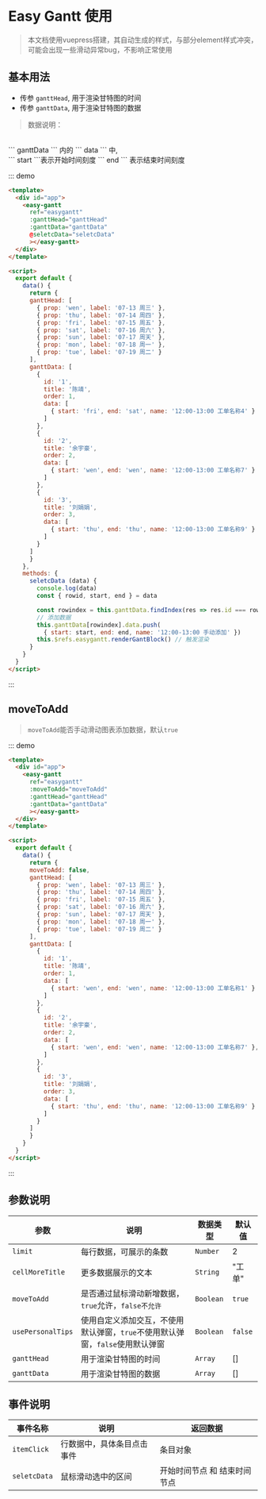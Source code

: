 # Easy Gantt 使用

> 本文档使用vuepress搭建，其自动生成的样式，与部分element样式冲突，可能会出现一些滑动异常bug，不影响正常使用

## 基本用法
+ 传参 ``` ganttHead ```, 用于渲染甘特图的时间
+ 传参 ``` ganttData ```, 用于渲染甘特图的数据

> 数据说明：
<br />
``` ganttData ``` 内的 ``` data ``` 中,
<br />
``` start ```表示开始时间刻度 ``` end ``` 表示结束时间刻度
<br />



::: demo
```html
<template>
  <div id="app">
    <easy-gantt
      ref="easygantt"
      :ganttHead="ganttHead"
      :ganttData="ganttData"
      @seletcData="seletcData"
      ></easy-gantt>
  </div>
</template>

<script>
  export default {
    data() {
      return {
      ganttHead: [
        { prop: 'wen', label: '07-13 周三' },
        { prop: 'thu', label: '07-14 周四' },
        { prop: 'fri', label: '07-15 周五' },
        { prop: 'sat', label: '07-16 周六' },
        { prop: 'sun', label: '07-17 周天' },
        { prop: 'mon', label: '07-18 周一' },
        { prop: 'tue', label: '07-19 周二' }
      ],
      ganttData: [
        {
          id: '1',
          title: '陈靖',
          order: 1,
          data: [
            { start: 'fri', end: 'sat', name: '12:00-13:00 工单名称4' }
          ]
        },
        {
          id: '2',
          title: '余宇豪',
          order: 2,
          data: [
            { start: 'wen', end: 'wen', name: '12:00-13:00 工单名称7' }
          ]
        },
        {
          id: '3',
          title: '刘娟娟',
          order: 3,
          data: [
            { start: 'thu', end: 'thu', name: '12:00-13:00 工单名称9' }
          ]
        }
      ]
      }
    },
    methods: {
      seletcData (data) {
        console.log(data)
        const { rowid, start, end } = data

        const rowindex = this.ganttData.findIndex(res => res.id === rowid)
        // 添加数据
        this.ganttData[rowindex].data.push(
          { start: start, end: end, name: '12:00-13:00 手动添加' })
        this.$refs.easygantt.renderGantBlock() // 触发渲染
      }
    }
  }
</script>

```
:::


## moveToAdd
> ``` moveToAdd ```能否手动滑动图表添加数据，默认``` true ```

::: demo
```html
<template>
  <div id="app">
    <easy-gantt
      ref="easygantt"
      :moveToAdd="moveToAdd"
      :ganttHead="ganttHead"
      :ganttData="ganttData"
      ></easy-gantt>
  </div>
</template>

<script>
  export default {
    data() {
      return {
      moveToAdd: false,
      ganttHead: [
        { prop: 'wen', label: '07-13 周三' },
        { prop: 'thu', label: '07-14 周四' },
        { prop: 'fri', label: '07-15 周五' },
        { prop: 'sat', label: '07-16 周六' },
        { prop: 'sun', label: '07-17 周天' },
        { prop: 'mon', label: '07-18 周一' },
        { prop: 'tue', label: '07-19 周二' }
      ],
      ganttData: [
        {
          id: '1',
          title: '陈靖',
          order: 1,
          data: [
            { start: 'wen', end: 'wen', name: '12:00-13:00 工单名称1' }
          ]
        },
        {
          id: '2',
          title: '余宇豪',
          order: 2,
          data: [
            { start: 'wen', end: 'wen', name: '12:00-13:00 工单名称7' },
          ]
        },
        {
          id: '3',
          title: '刘娟娟',
          order: 3,
          data: [
            { start: 'thu', end: 'thu', name: '12:00-13:00 工单名称9' }
          ]
        }
      ]
      }
    }
  }
</script>

```
:::

## 参数说明
| 参数     | 说明     | 数据类型     | 默认值     |
| -------- | -------- | -------- | -------- |
| ```limit``` | 每行数据，可展示的条数 | ```Number``` | 2 |
| ```cellMoreTitle``` | 更多数据展示的文本 | ```String``` | "工单" |
| ```moveToAdd``` | 是否通过鼠标滑动新增数据，```true```允许，```false不允许``` | ```Boolean``` | ```true``` |
| ```usePersonalTips``` | 使用自定义添加交互，不使用默认弹窗，```true```不使用默认弹窗，```false```使用默认弹窗 | ```Boolean``` | ```false``` |
| ```ganttHead``` | 用于渲染甘特图的时间 | ```Array``` | [] |
| ```ganttData``` | 用于渲染甘特图的数据 | ```Array``` | [] |

## 事件说明

| 事件名称     | 说明     | 返回数据     |
| -------- | -------- | -------- |
| ```itemClick``` | 行数据中，具体条目点击事件 | 条目对象 |
| ```seletcData``` | 鼠标滑动选中的区间 | 开始时间节点 和 结束时间节点 |
